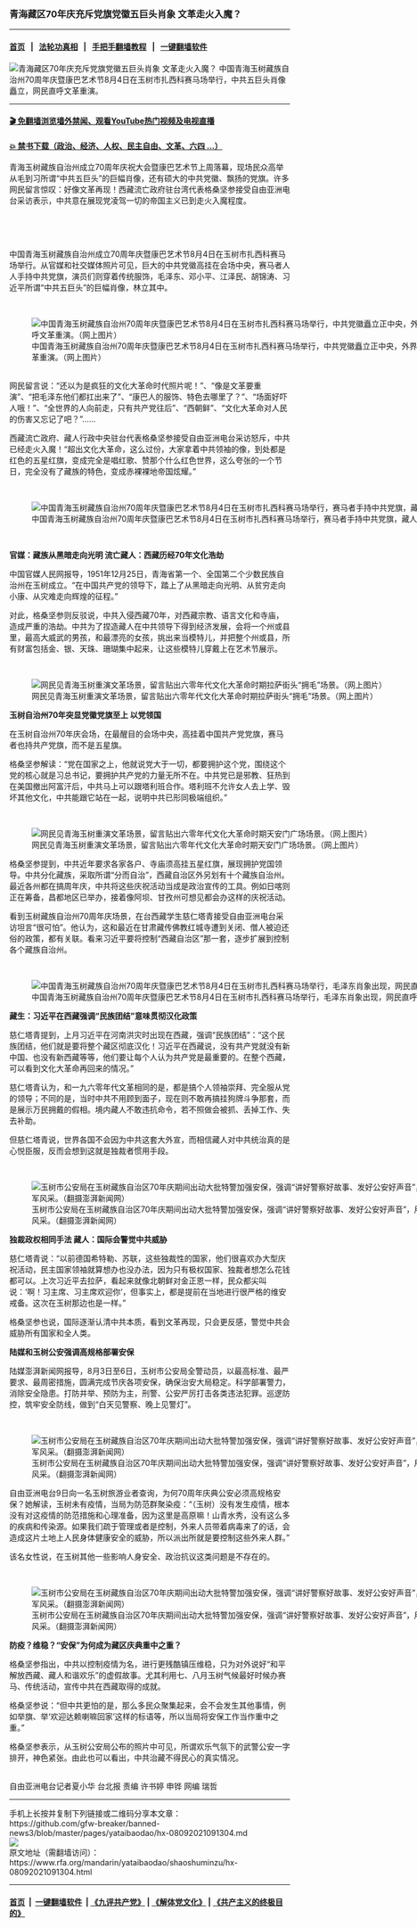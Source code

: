 ### 青海藏区70年庆充斥党旗党徽五巨头肖象 文革走火入魔？
------------------------

#### [首页](https://github.com/gfw-breaker/banned-news3/blob/master/README.md) &nbsp;&nbsp;|&nbsp;&nbsp; [法轮功真相](https://github.com/begood0513/basic/blob/master/README.md)  &nbsp;&nbsp;|&nbsp;&nbsp; [手把手翻墙教程](https://github.com/gfw-breaker/guides/wiki)  &nbsp;&nbsp;|&nbsp;&nbsp; [一键翻墙软件](https://github.com/gfw-breaker/nogfw/blob/master/README.md)  



<div id="headerimg">
 <img alt="青海藏区70年庆充斥党旗党徽五巨头肖象 文革走火入魔？" src="https://www.rfa.org/mandarin/yataibaodao/shaoshuminzu/hx-08092021091304.html/@@images/c9a99612-5287-410d-9306-26d66638c303.jpeg" title="青海藏区70年庆充斥党旗党徽五巨头肖象 文革走火入魔？"/>
 <span class="lead_image_caption">
  中国青海玉树藏族自治州70周年庆暨康巴艺术节8月4日在玉树市扎西科赛马场举行，中共五巨头肖像矗立，网民直呼文革重演。
 </span>
 <!-- zoomattribute -->
</div>

<hr/>


#### [ 🎬  免翻墙浏览墙外禁闻、观看YouTube热门视频及电视直播](https://github.com/gfw-breaker/HelloWorld)

#### [ 💥  禁书下载（政治、经济、人权、民主自由、文革、六四 ...）](https://github.com/gfw-breaker/books/blob/master/README.md)

<div id="storytext">
 <p>
  青海玉树藏族自治州成立70周年庆祝大会暨康巴艺术节上周落幕，现场民众高举从毛到习所谓“中共五巨头”的巨幅肖像，还有硕大的中共党徽、飘扬的党旗。许多网民留言惊叹：好像文革再现！西藏流亡政府驻台湾代表格桑坚参接受自由亚洲电台采访表示，中共意在展现党凌驾一切的帝国主义已到走火入魔程度。
 </p>
 <p>
  <br/>
 </p>
 <p>
  <br/>
 </p>
 <p>
  中国青海玉树藏族自治州成立70周年庆暨康巴艺术节8月4日在玉树市扎西科赛马场举行。从官媒和社交媒体照片可见，巨大的中共党徽高挂在会场中央，赛马者人人手持中共党旗，演员们则穿着传统服饰，毛泽东、邓小平、江泽民、胡锦涛、习近平所谓“中共五巨头”的巨幅肖像，林立其中。
 </p>
 <p>
  <br/>
 </p>
 <p>
  <figure class="image-richtext image-inline captioned" style="width:960px;">
   <img alt="中国青海玉树藏族自治州70周年庆暨康巴艺术节8月4日在玉树市扎西科赛马场举行，中共党徽矗立正中央，外界产生对独裁者希特勒的联想，网民也直呼文革重演。（网上图片）" src="https://www.rfa.org/mandarin/yataibaodao/shaoshuminzu/hx-08092021091304.html/2.jpg/@@images/9ef65c8b-92a5-4394-8b76-2aa512c21160.jpeg" title="2.jpg"/>
   <figcaption class="image-caption">
    中国青海玉树藏族自治州70周年庆暨康巴艺术节8月4日在玉树市扎西科赛马场举行，中共党徽矗立正中央，外界产生对独裁者希特勒的联想，网民也直呼文革重演。（网上图片）
   </figcaption>
   <small>
   </small>
  </figure>
  <br/>
  网民留言说：“还以为是疯狂的文化大革命时代照片呢！”、“像是文革要重演”、“把毛泽东他们都扛出来了”、“康巴人的服饰、特色去哪里了？”、“场面好吓人哦！”、“全世界的人向前走，只有共产党往后”、“西朝鲜”、“文化大革命对人民的伤害又忘记了吧？”……
 </p>
 <p>
  西藏流亡政府、藏人行政中央驻台代表格桑坚参接受自由亚洲电台采访怒斥，中共已经走火入魔！“超出文化大革命，这么过份，大家拿着中共领袖的像，到处都是红色的五星红旗，变成完全是唱红歌、赞那个什么红色世界，这么夸张的一个节日，完全没有了藏族的特色，变成赤裸裸地帝国炫耀。”
 </p>
 <p>
  <br/>
 </p>
 <p>
  <figure class="image-richtext image-inline captioned" style="width:960px;">
   <img alt="中国青海玉树藏族自治州70周年庆暨康巴艺术节8月4日在玉树市扎西科赛马场举行，赛马者手持中共党旗，藏人反问：康巴人特色何在？（网上图片）" src="https://www.rfa.org/mandarin/yataibaodao/shaoshuminzu/hx-08092021091304.html/3.jpg/@@images/e810b5c2-6636-4b1f-86d1-6f8d5c63a3d3.jpeg" title="3.jpg"/>
   <figcaption class="image-caption">
    中国青海玉树藏族自治州70周年庆暨康巴艺术节8月4日在玉树市扎西科赛马场举行，赛马者手持中共党旗，藏人反问：康巴人特色何在？（网上图片）
   </figcaption>
   <small>
   </small>
  </figure>
  <br/>
  <strong>
  </strong>
 </p>
 <p>
  <strong>
   官媒：藏族从黑暗走向光明 流亡藏人：西藏历经70年文化浩劫
  </strong>
 </p>
 <p>
  中国官媒人民网报导，1951年12月25日，青海省第一个、全国第二个少数民族自治州在玉树成立。“在中国共产党的领导下，踏上了从黑暗走向光明、从贫穷走向小康、从灾难走向辉煌的征程。”
 </p>
 <p>
  对此，格桑坚参则反驳说，中共入侵西藏70年，对西藏宗教、语言文化和寺庙，造成严重的浩劫。中共为了捏造藏人在中共领导下得到经济发展，会将一个州或县里，最高大威武的男孩，和最漂亮的女孩，挑出来当模特儿，并把整个州或县，所有财富包括金、银、天珠、珊瑚集中起来，让这些模特儿穿戴上在艺术节展示。
 </p>
 <p>
  <br/>
 </p>
 <p>
  <figure class="image-richtext image-inline captioned" style="width:900px;">
   <img alt="网民见青海玉树重演文革场景，留言贴出六零年代文化大革命时期拉萨街头“拥毛”场景。（网上图片）" src="https://www.rfa.org/mandarin/yataibaodao/shaoshuminzu/hx-08092021091304.html/6.jpg/@@images/291f0ce0-c3df-4743-957a-6dfef596a57c.jpeg" title="6.jpg"/>
   <figcaption class="image-caption">
    网民见青海玉树重演文革场景，留言贴出六零年代文化大革命时期拉萨街头“拥毛”场景。（网上图片）
   </figcaption>
   <small>
   </small>
  </figure>
 </p>
 <p>
  <strong>
   玉树自治州70年突显党徽党旗至上 以党领国
  </strong>
 </p>
 <p>
  在玉树自治州70年庆会场，在最醒目的会场中央，高挂着中国共产党党旗，赛马者也持共产党旗，而不是五星旗。
 </p>
 <p>
  格桑坚参解读：“党在国家之上，他就说党大于一切，都要拥护这个党，围绕这个党的核心就是习总书记，要拥护共产党的力量无所不在。中共党已是邪教、狂热到在美国撤出阿富汗后，中共马上可以跟塔利班合作。塔利班不允许女人去上学、毁坏其他文化，中共能跟它站在一起，说明中共已形同极端组织。”
 </p>
 <p>
  <br/>
 </p>
 <p>
  <figure class="image-richtext image-inline captioned" style="width:900px;">
   <img alt="网民见青海玉树重演文革场景，留言贴出六零年代文化大革命时期天安门广场场景。（网上图片）" src="https://www.rfa.org/mandarin/yataibaodao/shaoshuminzu/hx-08092021091304.html/5.jpg/@@images/f3c274cb-74ce-48db-863e-f86eca9d2e52.jpeg" title="5.jpg"/>
   <figcaption class="image-caption">
    网民见青海玉树重演文革场景，留言贴出六零年代文化大革命时期天安门广场场景。（网上图片）
   </figcaption>
   <small>
   </small>
  </figure>
 </p>
 <p>
  格桑坚参提到，中共近年要求各家各户、寺庙须高挂五星红旗，展现拥护党国领导。中共分化藏族，采取所谓“分而自治”，西藏自治区外另划有十个藏族自治州。最近各州都在搞周年庆，中共将这些庆祝活动当成是政治宣传的工具。例如日喀则正在筹备，昌都地区已举办，接着像阿坝、甘孜州可想见都会办这样的庆祝活动。
 </p>
 <p>
  看到玉树藏族自治州70周年庆场景，在台西藏学生慈仁塔青接受自由亚洲电台采访坦言“很可怕”。他认为，这和最近在甘肃藏传佛教红城寺遭到关闭、僧人被迫还俗的政策，都有关联。看来习近平要将控制“西藏自治区”那一套，逐步扩展到控制各个藏族自治州。
 </p>
 <p>
  <br/>
 </p>
 <p>
  <figure class="image-richtext image-inline captioned" style="width:1254px;">
   <img alt="中国青海玉树藏族自治州70周年庆暨康巴艺术节8月4日在玉树市扎西科赛马场举行，毛泽东肖象出现，网民直呼文革重演。（网上图片）" src="https://www.rfa.org/mandarin/yataibaodao/shaoshuminzu/hx-08092021091304.html/4.jpg/@@images/94b9c5f8-b758-4891-b194-8304e916bfab.jpeg" title="4.jpg"/>
   <figcaption class="image-caption">
    中国青海玉树藏族自治州70周年庆暨康巴艺术节8月4日在玉树市扎西科赛马场举行，毛泽东肖象出现，网民直呼文革重演。（网上图片）
   </figcaption>
   <small>
   </small>
  </figure>
 </p>
 <p>
  <strong>
   藏生：习近平在西藏强调“民族团结”意味贯彻汉化政策
  </strong>
 </p>
 <p>
  慈仁塔青提到，上月习近平在河南洪灾时出现在西藏，强调“民族团结”：“这个民族团结，他们就是要将整个藏区彻底汉化！习近平在西藏说，没有共产党就没有新中国、也没有新西藏等等，他们要让每个人认为共产党是最重要的。在整个西藏，可以看到文化大革命再回来的情况。”
 </p>
 <p>
  慈仁塔青认为，和一九六零年代文革相同的是，都是搞个人领袖崇拜、完全服从党的领导；不同的是，当时中共不用顾到面子，现在则不敢再搞挂狗牌斗争那套，而是展示万民拥戴的假相。境内藏人不敢违抗命令，若不照做会被抓、丢掉工作、失去补助。
 </p>
 <p>
  但慈仁塔青说，世界各国不会因为中共这套大外宣，而相信藏人对中共统治真的是心悦臣服，反而会想到这就是独裁者惯用手段。
 </p>
 <p>
  <br/>
 </p>
 <p>
  <figure class="image-richtext image-inline captioned" style="width:1080px;">
   <img alt="玉树市公安局在玉树藏族自治区70年庆期间出动大批特警加强安保，强调“讲好警察好故事、发好公安好声音”，用热血和汗水书写了“四个铁一般”、“五个过硬”的高原公安铁军风采。（翻摄澎湃新闻网）" src="https://www.rfa.org/mandarin/yataibaodao/shaoshuminzu/hx-08092021091304.html/7.jpg/@@images/f330f41d-7d09-45b5-8619-e14763fd9f2f.jpeg" title="7.jpg"/>
   <figcaption class="image-caption">
    玉树市公安局在玉树藏族自治区70年庆期间出动大批特警加强安保，强调“讲好警察好故事、发好公安好声音”，用热血和汗水书写了“四个铁一般”、“五个过硬”的高原公安铁军风采。（翻摄澎湃新闻网）
   </figcaption>
   <small>
   </small>
  </figure>
 </p>
 <p>
  <strong>
   独裁政权相同手法 藏人：国际会警觉中共威胁
  </strong>
 </p>
 <p>
  慈仁塔青说：“以前德国希特勒、苏联，这些独裁性的国家，他们很喜欢办大型庆祝活动，民主国家领袖就算想办也没办法，因为只有极权国家、独裁者想怎么花钱都可以。上次习近平去拉萨，看起来就像北朝鲜对金正恩一样，民众都尖叫说：‘啊！习主席、习主席欢迎你’，但事实上，都是提前在当地进行很严格的维安戒备。这次在玉树那边也是一样。”
 </p>
 <p>
  格桑坚参也说，国际逐渐认清中共本质，看到文革再现，只会更反感，警觉中共会威胁所有国家和全人类。
 </p>
 <p>
  <strong>
   陆媒和玉树公安强调高规格部署安保
  </strong>
 </p>
 <p>
  陆媒澎湃新闻网报导，8月3日至6日，玉树市公安局全警动员，以最高标准、最严要求、最周密措施，圆满完成节庆各项安保，确保治安大局稳定。科学部署警力，消除安全隐患。打防并举、预防为主，刑警、公安严厉打击各类违法犯罪。巡逻防控，筑牢安全防线，做到“白天见警察、晚上见警灯”。
 </p>
 <p>
  <br/>
 </p>
 <p>
  <figure class="image-richtext image-inline captioned" style="width:1080px;">
   <img alt="玉树市公安局在玉树藏族自治区70年庆期间出动大批特警加强安保，强调“讲好警察好故事、发好公安好声音”，用热血和汗水书写了“四个铁一般”、“五个过硬”的高原公安铁军风采。（翻摄澎湃新闻网）" src="https://www.rfa.org/mandarin/yataibaodao/shaoshuminzu/hx-08092021091304.html/8.jpg/@@images/34edf468-b8dc-4e82-b0cf-5750e25efd30.jpeg" title="8.jpg"/>
   <figcaption class="image-caption">
    玉树市公安局在玉树藏族自治区70年庆期间出动大批特警加强安保，强调“讲好警察好故事、发好公安好声音”，用热血和汗水书写了“四个铁一般”、“五个过硬”的高原公安铁军风采。（翻摄澎湃新闻网）
   </figcaption>
   <small>
   </small>
  </figure>
 </p>
 <p>
  自由亚洲电台9日向一名玉树旅游业者查询，为何70周年庆典公安必须高规格安保？她解读，玉树未有疫情，当局为防范群聚染疫：“（玉树）没有发生疫情，根本没有对这疫情的防范措施和心理准备，因为这里是高原嘛！山青水秀，没有这么多的疾病和传染源。如果我们疏于管理或者是控制，外来人员带着病毒来了的话，会造成这片土地上人民身体健康安全的威胁，所以派出所就是要控制这些外来人群。”
 </p>
 <p>
  该名女性说，在玉树其他一些影响人身安全、政治抗议这类问题是不存在的。
 </p>
 <p>
  <br/>
 </p>
 <p>
  <figure class="image-richtext image-inline captioned" style="width:1080px;">
   <img alt="玉树市公安局在玉树藏族自治区70年庆期间出动大批特警加强安保，强调“讲好警察好故事、发好公安好声音”，用热血和汗水书写了“四个铁一般”、“五个过硬”的高原公安铁军风采。（翻摄澎湃新闻网）" src="https://www.rfa.org/mandarin/yataibaodao/shaoshuminzu/hx-08092021091304.html/9.jpg/@@images/42f4b2f7-634d-4a98-b544-d8245aa818f1.jpeg" title="9.jpg"/>
   <figcaption class="image-caption">
    玉树市公安局在玉树藏族自治区70年庆期间出动大批特警加强安保，强调“讲好警察好故事、发好公安好声音”，用热血和汗水书写了“四个铁一般”、“五个过硬”的高原公安铁军风采。（翻摄澎湃新闻网）
   </figcaption>
   <small>
   </small>
  </figure>
 </p>
 <p>
  <strong>
   防疫？维稳？“安保”为何成为藏区庆典重中之重？
  </strong>
 </p>
 <p>
  格桑坚参指出，中共以控制疫情为名，进行更残酷镇压维稳，只为对外说好“和平解放西藏、藏人和谐欢乐”的虚假故事。尤其利用七、八月玉树气候最好时候办赛马、传统活动，宣传中共在西藏取得的成就。
 </p>
 <p>
  格桑坚参说：“但中共更怕的是，那么多民众聚集起来，会不会发生其他事情，例如举旗、举‘欢迎达赖喇嘛回家’这样的标语等，所以当局将安保工作当作重中之重。”
 </p>
 <p>
  格桑坚参表示，从玉树公安局公布的照片中可见，所谓欢乐气氛下的武警公安一字排开，神色紧张。由此也可以看出，中共治藏不得民心的真实情况。
 </p>
 <p>
  <br/>
  自由亚洲电台记者夏小华 台北报 责编 许书婷 申铧 网编 瑞哲
 </p>
</div>

<hr/>
手机上长按并复制下列链接或二维码分享本文章：<br/>
https://github.com/gfw-breaker/banned-news3/blob/master/pages/yataibaodao/hx-08092021091304.md <br/>
<a href='https://github.com/gfw-breaker/banned-news3/blob/master/pages/yataibaodao/hx-08092021091304.md'><img src='https://github.com/gfw-breaker/banned-news3/blob/master/pages/yataibaodao/hx-08092021091304.md.png'/></a> <br/>
原文地址（需翻墙访问）：https://www.rfa.org/mandarin/yataibaodao/shaoshuminzu/hx-08092021091304.html


------------------------
#### [首页](https://github.com/gfw-breaker/banned-news3/blob/master/README.md) &nbsp;|&nbsp; [一键翻墙软件](https://github.com/gfw-breaker/nogfw/blob/master/README.md) &nbsp;| [《九评共产党》](https://github.com/gfw-breaker/9ping.md/blob/master/README.md#九评之一评共产党是什么) | [《解体党文化》](https://github.com/gfw-breaker/jtdwh.md/blob/master/README.md) | [《共产主义的终极目的》](https://github.com/gfw-breaker/gczydzjmd.md/blob/master/README.md)


<img src='http://gfw-breaker.win/banned-news3/pages/yataibaodao/hx-08092021091304.md' width='0px' height='0px'/>